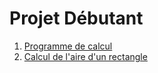 # Projet Débutant

1. [Programme de calcul](./1.%20Programme%20de%20calcul)
2. [Calcul de l'aire d'un rectangle](./2.%20Calcul%20de%20l'aire%20d'un%20rectangle)
